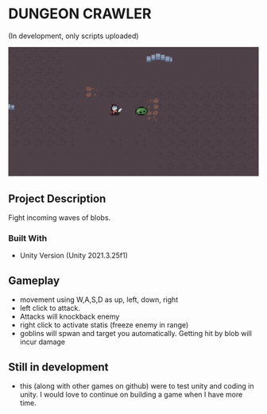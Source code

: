# DUNGEON CRAWLER  
(In development, only scripts uploaded)

![screenshot](Dungeon-Crawler.png)


## Project Description
Fight incoming waves of blobs.

### Built With
- Unity Version (Unity 2021.3.25f1)

## Gameplay
- movement using W,A,S,D as up, left, down, right
- left click to attack.
- Attacks will knockback enemy
- right click to activate statis (freeze enemy in range)
- goblins will spwan and target you automatically. Getting hit by blob will incur damage

## Still in development
- this (along with other games on github) were to test unity and coding in unity. I would love to continue on building a game when I have more time.


